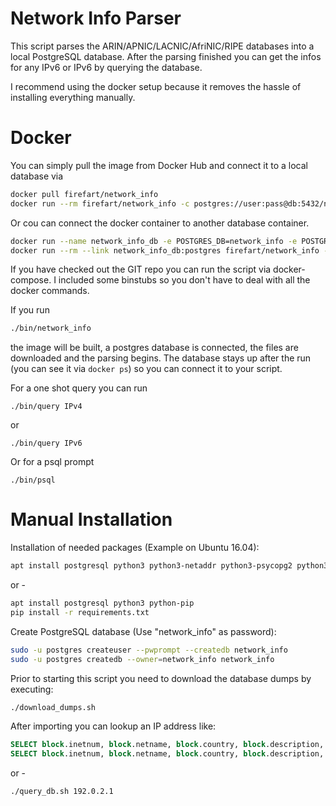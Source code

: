 # Network Info Parser

This script parses the ARIN/APNIC/LACNIC/AfriNIC/RIPE databases into a local PostgreSQL database.
After the parsing finished you can get the infos for any IPv6 or IPv6 by querying the database.

I recommend using the docker setup because it removes the hassle of installing everything manually.

# Docker

You can simply pull the image from Docker Hub and connect it to a local database via
```sh
docker pull firefart/network_info
docker run --rm firefart/network_info -c postgres://user:pass@db:5432/network_info
```

Or cou can connect the docker container to another database container.
```sh
docker run --name network_info_db -e POSTGRES_DB=network_info -e POSTGRES_USER=network_info -e POSTGRES_PASSWORD=network_info -d postgres:9-alpine
docker run --rm --link network_info_db:postgres firefart/network_info -c postgres://user:pass@db:5432/network_info
```

If you have checked out the GIT repo you can run the script via docker-compose.
I included some binstubs so you don't have to deal with all the docker commands.

If you run
```sh
./bin/network_info
```
the image will be built, a postgres database is connected, the files are downloaded and the parsing begins.
The database stays up after the run (you can see it via `docker ps`) so you can connect it to your script.

For a one shot query you can run
```
./bin/query IPv4
```
or
```
./bin/query IPv6
```

Or for a psql prompt
```
./bin/psql
```

# Manual Installation

Installation of needed packages (Example on Ubuntu 16.04):
```sh
apt install postgresql python3 python3-netaddr python3-psycopg2 python3-sqlalchemy
```

or -

```sh
apt install postgresql python3 python-pip
pip install -r requirements.txt
```

Create PostgreSQL database (Use "network_info" as password):
```sh
sudo -u postgres createuser --pwprompt --createdb network_info
sudo -u postgres createdb --owner=network_info network_info
```

Prior to starting this script you need to download the database dumps by executing:
```sh
./download_dumps.sh
```

After importing you can lookup an IP address like:

```sql
SELECT block.inetnum, block.netname, block.country, block.description, block.maintained_by, block.created, block.last_modified, block.source FROM block WHERE block.inetnum >> '2001:db8::1' ORDER BY block.inetnum DESC;
SELECT block.inetnum, block.netname, block.country, block.description, block.maintained_by, block.created, block.last_modified, block.source FROM block WHERE block.inetnum >> '8.8.8.8' ORDER BY block.inetnum DESC;
```

or -

```bash
./query_db.sh 192.0.2.1
```
